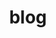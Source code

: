 ---
lang: en
layout: blog
title: blog
permalink: /blog/
redirect_from: "/blog/categories/"
pagination:
  enabled: true
  permalink: /:num/
---